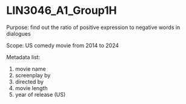 # LIN3046_A1_Group1H

Purpose:
find out the ratio of positive expression to negative words in dialogues

Scope:
US comedy movie from 2014 to 2024

Metadata list:
1.  movie name
2.  screenplay by
3.  directed by
4.  movie length
5.  year of release (US)
